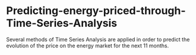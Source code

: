 # Predicting-energy-priced-through-Time-Series-Analysis
Several methods of Time Series Analysis are applied in order to predict the evolution of the price on the energy market for the next 11 months.
